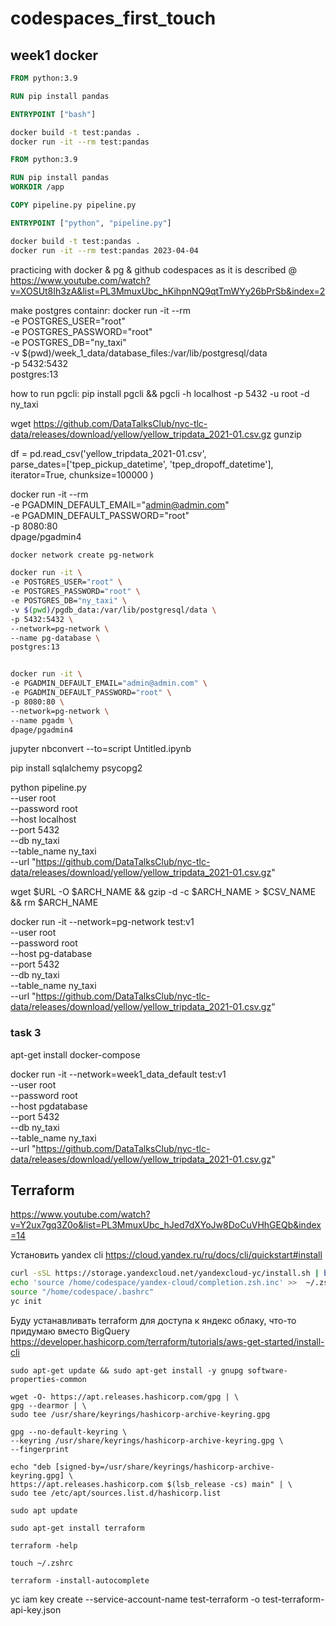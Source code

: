 # codespaces_first_touch

## week1 docker
```Dockerfile
FROM python:3.9

RUN pip install pandas

ENTRYPOINT ["bash"]
```
```bash
docker build -t test:pandas .
docker run -it --rm test:pandas
```

```Dockerfile
FROM python:3.9

RUN pip install pandas
WORKDIR /app

COPY pipeline.py pipeline.py

ENTRYPOINT ["python", "pipeline.py"]
```
```bash
docker build -t test:pandas .
docker run -it --rm test:pandas 2023-04-04
```

practicing with docker & pg & github codespaces as it is described @ https://www.youtube.com/watch?v=XOSUt8Ih3zA&list=PL3MmuxUbc_hKihpnNQ9qtTmWYy26bPrSb&index=2


make postgres containr:
docker run -it --rm \
  -e POSTGRES_USER="root" \
  -e POSTGRES_PASSWORD="root" \
  -e POSTGRES_DB="ny_taxi" \
  -v $(pwd)/week_1_data/database_files:/var/lib/postgresql/data \
  -p 5432:5432 \
  postgres:13

  how to run pgcli:
  pip install pgcli && pgcli -h localhost -p 5432 -u root -d ny_taxi


  wget https://github.com/DataTalksClub/nyc-tlc-data/releases/download/yellow/yellow_tripdata_2021-01.csv.gz 
  gunzip
  

  df = pd.read_csv('yellow_tripdata_2021-01.csv', \
                 parse_dates=['tpep_pickup_datetime', 'tpep_dropoff_datetime'], \
                 iterator=True, chunksize=100000 )


docker run -it --rm \
  -e PGADMIN_DEFAULT_EMAIL="admin@admin.com" \
  -e PGADMIN_DEFAULT_PASSWORD="root" \
  -p 8080:80 \
  dpage/pgadmin4



```bash Запуск двух контейнеров в одной сети
docker network create pg-network

docker run -it \
-e POSTGRES_USER="root" \
-e POSTGRES_PASSWORD="root" \
-e POSTGRES_DB="ny_taxi" \
-v $(pwd)/pgdb_data:/var/lib/postgresql/data \
-p 5432:5432 \
--network=pg-network \
--name pg-database \
postgres:13


docker run -it \
-e PGADMIN_DEFAULT_EMAIL="admin@admin.com" \
-e PGADMIN_DEFAULT_PASSWORD="root" \
-p 8080:80 \
--network=pg-network \
--name pgadm \
dpage/pgadmin4
```


jupyter nbconvert --to=script Untitled.ipynb

pip install sqlalchemy psycopg2

python pipeline.py \
--user root \
--password root \
--host localhost \
--port 5432 \
--db ny_taxi \
--table_name ny_taxi \
--url "https://github.com/DataTalksClub/nyc-tlc-data/releases/download/yellow/yellow_tripdata_2021-01.csv.gz"

wget $URL -O $ARCH_NAME && gzip -d -c $ARCH_NAME > $CSV_NAME && rm $ARCH_NAME

docker run -it --network=pg-network test:v1 \
--user root \
--password root \
--host pg-database \
--port 5432 \
--db ny_taxi \
--table_name ny_taxi \
--url "https://github.com/DataTalksClub/nyc-tlc-data/releases/download/yellow/yellow_tripdata_2021-01.csv.gz"


### task 3 

apt-get install docker-compose

docker run -it --network=week1_data_default test:v1 \
--user root \
--password root \
--host pgdatabase \
--port 5432 \
--db ny_taxi \
--table_name ny_taxi \
--url "https://github.com/DataTalksClub/nyc-tlc-data/releases/download/yellow/yellow_tripdata_2021-01.csv.gz"


## Terraform

https://www.youtube.com/watch?v=Y2ux7gq3Z0o&list=PL3MmuxUbc_hJed7dXYoJw8DoCuVHhGEQb&index=14

Установить yandex cli
https://cloud.yandex.ru/ru/docs/cli/quickstart#install 

```bash
curl -sSL https://storage.yandexcloud.net/yandexcloud-yc/install.sh | bash
echo 'source /home/codespace/yandex-cloud/completion.zsh.inc' >>  ~/.zshrc
source "/home/codespace/.bashrc"
yc init
```

Буду устанавливать terraform для доступа к яндекс облаку, что-то придумаю вместо BigQuery
https://developer.hashicorp.com/terraform/tutorials/aws-get-started/install-cli

```
sudo apt-get update && sudo apt-get install -y gnupg software-properties-common

wget -O- https://apt.releases.hashicorp.com/gpg | \
gpg --dearmor | \
sudo tee /usr/share/keyrings/hashicorp-archive-keyring.gpg

gpg --no-default-keyring \
--keyring /usr/share/keyrings/hashicorp-archive-keyring.gpg \
--fingerprint

echo "deb [signed-by=/usr/share/keyrings/hashicorp-archive-keyring.gpg] \
https://apt.releases.hashicorp.com $(lsb_release -cs) main" | \
sudo tee /etc/apt/sources.list.d/hashicorp.list

sudo apt update

sudo apt-get install terraform

terraform -help

touch ~/.zshrc

terraform -install-autocomplete
```

yc iam key create --service-account-name test-terraform -o test-terraform-api-key.json